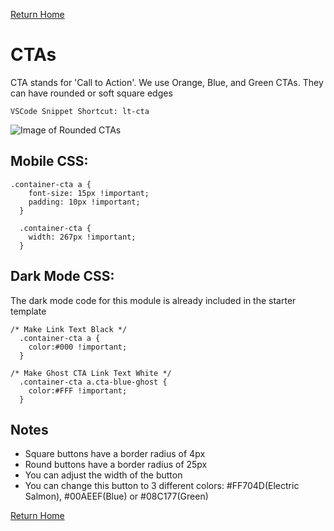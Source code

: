 
[Return Home](index.md)

# CTAs
CTA stands for 'Call to Action'. We use Orange, Blue, and Green CTAs. They can have rounded or soft square edges
```
VSCode Snippet Shortcut: lt-cta
```


![Image of Rounded CTAs](https://s3.amazonaws.com/marketing.lendingtree.com/email/module-library/lt-cta-round.png)


## Mobile CSS:
```
.container-cta a {
    font-size: 15px !important;
    padding: 10px !important;
  }

  .container-cta {
    width: 267px !important;
  }

```

## Dark Mode CSS:
The dark mode code for this module is already included in the starter template
```
/* Make Link Text Black */
  .container-cta a {
    color:#000 !important;
  }

/* Make Ghost CTA Link Text White */
  .container-cta a.cta-blue-ghost {
    color:#FFF !important;
  }
```

## Notes
- Square buttons have a border radius of 4px
- Round buttons have a border radius of 25px
- You can adjust the width of the button
- You can change this button to 3 different colors: #FF704D(Electric Salmon), #00AEEF(Blue) or #08C177(Green)



[Return Home](index.md)
